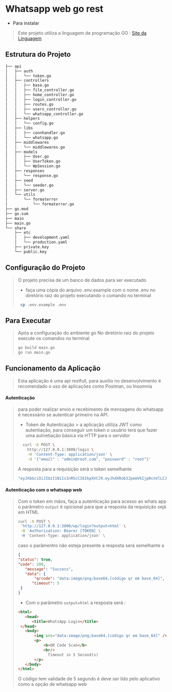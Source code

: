 # Whatsapp web go rest 


- Para instalar
> Este projeto utiliza a linguagem de programação GO :
[Site da Linguagem](http://www.golangbr.org/)

## Estrutura do Projeto
```bash
├── api
│   ├── auth
│   │   └── token.go
│   ├── controllers
│   │   ├── base.go
│   │   ├── file_controller.go
│   │   ├── home_controller.go
│   │   ├── login_controller.go
│   │   ├── routes.go
│   │   ├── users_controller.go
│   │   └── whatsapp_controller.go
│   ├── helpers
│   │   └── config.go
│   ├── libs
│   │   ├── connhandler.go
│   │   └── whatsapp.go
│   ├── middlewares
│   │   └── middlewares.go
│   ├── models
│   │   ├── User.go
│   │   ├── UserToken.go
│   │   └── WpSession.go
│   ├── responses
│   │   └── response.go
│   ├── seed
│   │   └── seeder.go
│   ├── server.go
│   └── utils
│       └── formaterror
│           └── formaterror.go
├── go.mod
├── go.sum
├── main
├── main.go
└── share
    ├── etc
    │   ├── development.yaml
    │   └── production.yaml
    ├── private.key
    └── public.key
```

## Configuração do Projeto
> O projeto precisa de um banco de dados para ser executado 
>  - faça uma cópia do arquivo .env.example com o nome .env no diretório raiz do projeto executando o comando no terminal
>  ```bash
>   cp .env.example .env
>   ```

## Para Executar
> Após a configuração do ambiente go 
> No diretório raiz do projeto execute os comandos no terminal
> ```bash
> go build main.go
> go run main.go
>``` 


## Funcionamento da Aplicação

> Esta aplicação é uma api restfull, para auxilio no desenvolvimento é recomendado o uso de aplicações como Postman, ou Insomnia

#### Autenticação
> para poder realizar envio e recebimento de mensagens do whatsapp é necessário se autenticar primeiro na API.
>  - Token  de Autenticação
	>   a aplicação utiliza JWT como autentiação, para conseguir um token o usuário terá que fazer uma autnetiação básica via HTTP para o servidor
> ```bash 
>	curl -X POST \
>	  http://127.0.0.1:3000/login \
>	  -H 'Content-Type: application/json' \
>	  -d '{"email" : "admin@root.com", "password" : "root"}'
> ```  
>  A resposta para a requisição será o token semelhante 
> 
> ```bash
> "eyJhbGciOiJIUzI1NiIsInR5cCI6IkpXVCJ9.eyJhdXRob3JpemVkIjp0cnVlLCJle HAiOjAsInVzZXJfaWQiOjJ9.sGDXEoKbCzWMHa9m-DPuC_BvUg8JgqqnQkVv2AQOzHI"
> ```

#### Autenticação com o whatsapp web
> Com o token em mãos, faça a autenticação para acesso ao whats app
> o parâmetro `output` é opicional para que a resposta da requisição sejá em HTML
> ```bash
> curl -X POST \
>  'http://127.0.0.1:3000/wp/login?output=html' \
>  -H 'Authorization: Bearer [TOKEN] \
>  -H 'Content-Type: application/json' \
> ```
> caso o parâmentro não esteja presente a resposta será semelhante a 
>```json 
>{
> "status": true,
> "code": 200,
>    "message": "Success",
>    "data": {
>        "qrcode": "data:image/png;base64,[código qr em base_64]",
>       "timeout": 5
>  }
>}
>```
>  - Com o parâmetro `output=html` a resposta será :
> ```html
> <html>
>    <head>
>       <title>WhatsApp Login</title>
>  </head>
>    <body>
>        <img src="data:image/png;base64,[código qr em base_64]" />
>        <p>
>            <b>QR Code Scan</b>
>            <br/>
>              Timeout in 5 Second(s)
>        </p>
>    </body>
></html>
>```
> O código tem validade de 5 segundo é deve ser lido pelo aplicativo como a opção de whatsapp web
 
